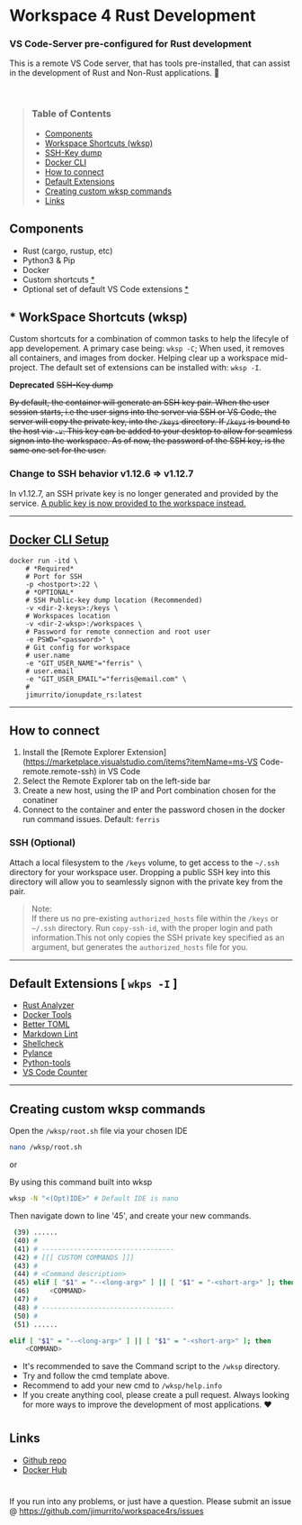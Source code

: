 # Workspace 4 Rust Development

### VS Code-Server pre-configured for Rust development

This is a remote VS Code server, that has tools pre-installed, that can assist in the development of Rust and Non-Rust applications. 🦀

<br>

> ### Table of Contents
>
> - [Components](https://github.com/jimurrito/workspace4rs#components)
> - [Workspace Shortcuts (wksp)](https://github.com/jimurrito/workspace4rs#-workspace-shortcuts-wksp)
> - [SSH-Key dump](https://github.com/jimurrito/workspace4rs#ssh-key-dump)
> - [Docker CLI](https://github.com/jimurrito/workspace4rs#docker-cli-setup)
> - [How to connect](https://github.com/jimurrito/workspace4rs#how-to-connect)
> - [Default Extensions](https://github.com/jimurrito/workspace4rs#default-extensions--wkps--i-)
> - [Creating custom wksp commands](https://github.com/jimurrito/workspace4rs#creating-custom-wksp-commands)
> - [Links](https://github.com/jimurrito/workspace4rs#links)

## Components

- Rust (cargo, rustup, etc)
- Python3 & Pip
- Docker
- Custom shortcuts [*](<https://github.com/jimurrito/workspace4rs#-workspace-shortcuts-wksp>)
- Optional set of default VS Code extensions [*](<https://github.com/jimurrito/workspace4rs#-workspace-shortcuts-wksp>)

## * WorkSpace Shortcuts (wksp)

Custom shortcuts for a combination of common tasks to help the lifecyle of app developement.
A primary case being: `wksp -C`; When used, it removes all containers, and images from docker. Helping clear up a workspace mid-project.
The default set of extensions can be installed with: `wksp -I`.

**Deprecated** ~~SSH-Key dump~~

~~By default, the container will generate an SSH key pair. When the user session starts, i.e the user signs into the server via SSH or VS Code, the server will copy the private key, into the `/keys` directory. If `/keys` is bound to the host via `-v`. This key can be added to your desktop to allow for seamless signon into the workspace. As of now, the password of the SSH key, is the same one set for the user.~~

### Change to SSH behavior v1.12.6 => v1.12.7

In v1.12.7, an SSH private key is no longer generated and provided by the service. [A public key is now provided to the workspace instead.](https://github.com/jimurrito/workspace4rs#change-to-ssh-behavior-v1126--v1127)

---

## [Docker CLI Setup](https://hub.docker.com/repository/docker/jimurrito/workspace4rs)

```docker
docker run -itd \
    # *Required*
    # Port for SSH
    -p <hostport>:22 \
    # *OPTIONAL*
    # SSH Public-key dump location (Recommended)
    -v <dir-2-keys>:/keys \
    # Workspaces location
    -v <dir-2-wksp>:/workspaces \
    # Password for remote connection and root user
    -e PSWD="<password>" \
    # Git config for workspace
    # user.name
    -e "GIT_USER_NAME"="ferris" \
    # user.email
    -e "GIT_USER_EMAIL"="ferris@email.com" \
    #
    jimurrito/ionupdate_rs:latest

```

---

## How to connect

1. Install the [Remote Explorer Extension](<https://marketplace.visualstudio.com/items?itemName=ms-VS> Code-remote.remote-ssh) in VS Code
2. Select the Remote Explorer tab on the left-side bar
3. Create a new host, using the IP and Port combination chosen for the conatiner
4. Connect to the container and enter the password chosen in the docker run command issues. Default: `ferris`

### SSH (Optional)

   Attach a local filesystem to the `/keys` volume, to get access to the `~/.ssh` directory for your workspace user. Dropping a public SSH key into this directory will allow you to seamlessly signon with the private key from the pair.

   > Note: <br>
   > If there us no pre-existing `authorized_hosts` file within the `/keys` or `~/.ssh` directory. Run `copy-ssh-id`, with the proper login and path information.This not only copies the SSH private key specified as an argument, but generates the `authorized_hosts` file for you.

---

## Default Extensions [ `wkps -I` ]

- [Rust Analyzer](<https://marketplace.visualstudio.com/items?itemName=rust-lang.rust-analyzer>)
- [Docker Tools](<https://marketplace.visualstudio.com/items?itemName=ms-azuretools.VSCode-docker>)
- [Better TOML](https://marketplace.visualstudio.com/items?itemName=bungcip.better-toml>)
- [Markdown Lint](<https://marketplace.visualstudio.com/items?itemName=DavidAnson.VSCode-markdownlint>)
- [Shellcheck](<https://marketplace.visualstudio.com/items?itemName=timonwong.shellcheck>)
- [Pylance](<https://marketplace.visualstudio.com/items?itemName=ms-python.VSCode-pylance>)
- [Python-tools](<https://marketplace.visualstudio.com/items?itemName=ms-python.python>)
- [VS Code Counter](<https://marketplace.visualstudio.com/items?itemName=uctakeoff.VSCode-counter>)

---

## Creating custom wksp commands

   Open the `/wksp/root.sh` file via your chosen IDE

   ```sh
   nano /wksp/root.sh
   ```

   or

   By using this command built into wksp

   ```sh
   wksp -N "<(Opt)IDE>" # Default IDE is nano
   ```

   Then navigate down to line '45', and create your new commands.

   ```sh
    (39) ......
    (40) #
    (41) # ---------------------------------
    (42) # [[[ CUSTOM COMMANDS ]]]
    (43) #
    (44) # <Command description>
    (45) elif [ "$1" = "--<long-arg>" ] || [ "$1" = "-<short-arg>" ]; then
    (46)     <COMMAND>
    (47) #
    (48) # ---------------------------------
    (50) #
    (51) ......
   ```

   ```sh
   elif [ "$1" = "--<long-arg>" ] || [ "$1" = "-<short-arg>" ]; then
       <COMMAND>
   ```

- It's recommended to save the Command script to the `/wksp` directory.
- Try and follow the cmd template above.
- Recommend to add your new cmd to `/wksp/help.info`
- If you create anything cool, please create a pull request. Always looking for more ways to improve the development of most applications. ❤️

#

## Links

- [Github repo](https://github.com/jimurrito/workspace4rs)
- [Docker Hub](https://hub.docker.com/repository/docker/jimurrito/workspace4rs)

#

If you run into any problems, or just have a question. Please submit an issue @ <https://github.com/jimurrito/workspace4rs/issues>
